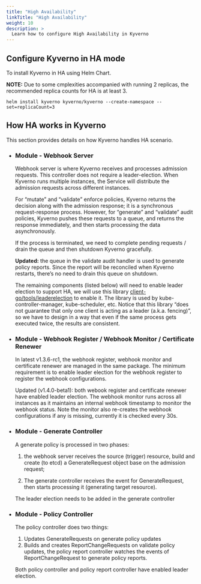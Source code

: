 ```yaml
---
title: "High Availability"
linkTitle: "High Availability"
weight: 10
description: >
  Learn how to configure High Availability in Kyverno
---
```


## Configure Kyverno in HA mode
To install Kyverno in HA using Helm Chart.
  
  **NOTE:** Due to some cmplexities accompanied with running 2 replicas, the recommended replica counts for HA is at least 3.

``` 
helm install kyverno kyverno/kyverno --create-namespace --set=replicaCount=3 
```
## How HA works in Kyverno
This section provides details on how Kyverno handles HA scenario.
- ### Module - Webhook Server
  Webhook server is where Kyverno receives and processes admission requests. This controller does not require a leader-election. When Kyverno runs multiple instances, the Service will distribute the admission requests across different instances. 

  For “mutate” and “validate” enforce policies, Kyverno returns the decision along with the admission response; it is a synchronous request-response process. However, for “generate” and “validate” audit policies, Kyverno pushes these requests to a queue, and returns the response immediately, and then starts processing the data asynchronously. 

  If the process is terminated, we need to complete pending requests / drain the queue and then shutdown Kyverno gracefully.

  **Updated:** the queue in the validate audit handler is used to generate policy reports. Since the report will be reconciled when Kyverno restarts, there’s no need to drain this queue on shutdown.

  The remaining components (listed below) will need to enable leader election to support HA, we will use this library [client-go/tools/leaderelection](https://pkg.go.dev/k8s.io/client-go/tools/leaderelection) to enable it. The library is used by kube-controller-manager, kube-scheduler, etc. Notice that this library “does not guarantee that only one client is acting as a leader (a.k.a. fencing)”, so we have to design in a way that even if the same process gets executed twice, the results are consistent.
- ### Module - Webhook Register / Webhook Monitor / Certificate Renewer
  In latest v1.3.6-rc1, the webhook register, webhook monitor and certificate renewer are managed in the same package. The minimum requirement is to enable leader election for the webhook register to register the webhook configurations. 

  Updated (v1.4.0-beta1): both webook register and certificate renewer have enabled leader election.  The webhook monitor runs across all instances as it maintains an internal webhook timestamp to monitor the webhook status. Note the monitor also re-creates the webhook configurations if any is missing, currently it is checked every 30s.

  
- ### Module - Generate Controller
  A generate policy is processed in two phases: 

  1. the webhook server receives the source (trigger) resource, build and create (to etcd) a GenerateRequest object base on the admission request; 

  2. The generate controller receives the event for GenerateRequest, then starts processing it (generating target resource).

  The leader election needs to be added in the generate controller

  
- ### Module - Policy Controller
  The policy controller does two things:

  1. Updates GenerateRequests on generate policy updates
  2. Builds and creates ReportChangeRequests on validate policy updates, the policy report controller watches the events of ReportChangeRequest to generate policy reports.

  Both policy controller and policy report controller have enabled leader election.
